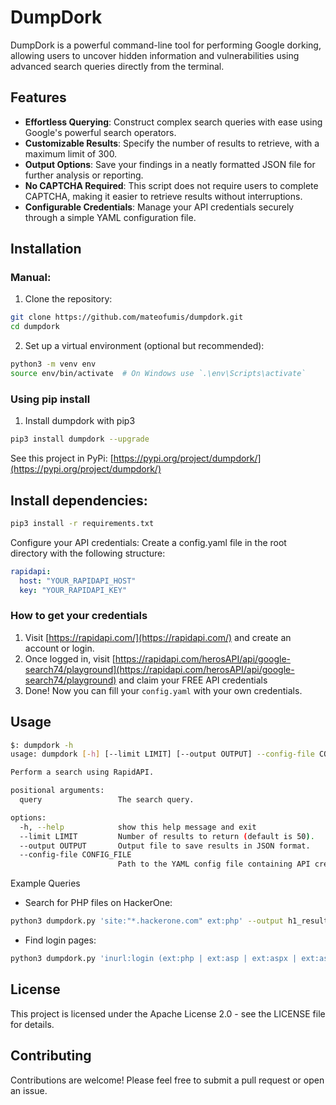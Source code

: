 # DumpDork

DumpDork is a powerful command-line tool for performing Google dorking, allowing users to uncover hidden information and vulnerabilities using advanced search queries directly from the terminal.

## Features

- **Effortless Querying**: Construct complex search queries with ease using Google's powerful search operators.
- **Customizable Results**: Specify the number of results to retrieve, with a maximum limit of 300.
- **Output Options**: Save your findings in a neatly formatted JSON file for further analysis or reporting.
- **No CAPTCHA Required**: This script does not require users to complete CAPTCHA, making it easier to retrieve results without interruptions.
- **Configurable Credentials**: Manage your API credentials securely through a simple YAML configuration file.

## Installation

### Manual:

1. Clone the repository:

```bash
git clone https://github.com/mateofumis/dumpdork.git
cd dumpdork
```

2. Set up a virtual environment (optional but recommended):

```bash
python3 -m venv env
source env/bin/activate  # On Windows use `.\env\Scripts\activate`
```

### Using pip install

1. Install dumpdork with pip3

```bash
pip3 install dumpdork --upgrade
```

See this project in PyPi: [https://pypi.org/project/dumpdork/](https://pypi.org/project/dumpdork/) 

## Install dependencies:

```bash
pip3 install -r requirements.txt
```

Configure your API credentials:
Create a config.yaml file in the root directory with the following structure:

```yaml
rapidapi:
  host: "YOUR_RAPIDAPI_HOST"
  key: "YOUR_RAPIDAPI_KEY"
```

### How to get your credentials

1. Visit [https://rapidapi.com/](https://rapidapi.com/) and create an account or login.
2. Once logged in, visit [https://rapidapi.com/herosAPI/api/google-search74/playground](https://rapidapi.com/herosAPI/api/google-search74/playground) and claim your FREE API credentials
3. Done! Now you can fill your `config.yaml` with your own credentials.

## Usage

```bash
$: dumpdork -h
usage: dumpdork [-h] [--limit LIMIT] [--output OUTPUT] --config-file CONFIG_FILE [query]

Perform a search using RapidAPI.

positional arguments:
  query                 The search query.

options:
  -h, --help            show this help message and exit
  --limit LIMIT         Number of results to return (default is 50).
  --output OUTPUT       Output file to save results in JSON format.
  --config-file CONFIG_FILE
                        Path to the YAML config file containing API credentials.
```

Example Queries

- Search for PHP files on HackerOne:

```bash
python3 dumpdork.py 'site:"*.hackerone.com" ext:php' --output h1_results.json --limit 100 --config-file config.yaml
```

- Find login pages:

```bash
python3 dumpdork.py 'inurl:login (ext:php | ext:asp | ext:aspx | ext:aspxh)' --output juicy_results.json --config-file config.yaml
```

## License

This project is licensed under the Apache License 2.0 - see the LICENSE file for details.

## Contributing

Contributions are welcome! Please feel free to submit a pull request or open an issue.
